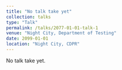 ```yaml
---
title: "No talk take yet"
collection: talks
type: "Talk"
permalink: /talks/2077-01-01-talk-1
venue: "Night City, Department of Testing"
date: 2099-01-01
location: "Night City, CDPR"
---
```


No talk take yet.
